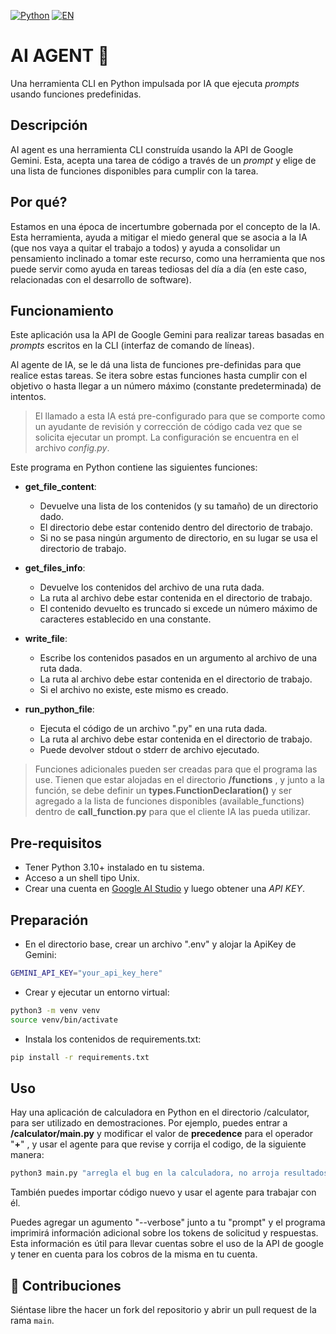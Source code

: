 [![Python](https://img.shields.io/badge/code-Python-green?logo=python)](README.md)
[![EN](https://img.shields.io/badge/lang-ES-red?logo=translate)](README.md)

# AI AGENT 🤖


Una herramienta CLI en Python impulsada por IA que ejecuta _prompts_ usando funciones predefinidas.

## Descripción 

AI agent es una herramienta CLI construída usando la API de Google Gemini.
Esta, acepta una tarea de código a través de un _prompt_ y elige
de una lista de funciones disponibles para cumplir con la tarea.


## Por qué?

Estamos en una época de incertumbre gobernada por el concepto de la IA. Esta herramienta, ayuda a mitigar el miedo general que se asocia a la IA (que nos vaya a quitar el trabajo a todos) y ayuda a consolidar un pensamiento inclinado a tomar este recurso, como una herramienta que nos puede servir como ayuda en tareas tediosas del día a día (en este caso, relacionadas con el desarrollo de software).

## Funcionamiento

Este aplicación usa la API de Google Gemini para realizar tareas basadas en _prompts_ escritos en la CLI (interfaz de comando de líneas).

Al agente de IA, se le dá una lista de funciones pre-definidas para que realice estas tareas.
Se itera sobre estas funciones hasta cumplir con el objetivo o 
hasta llegar a un número máximo (constante predeterminada) de intentos.

> El llamado a esta IA está pre-configurado para que se comporte como un ayudante de revisión y corrección de código cada vez que se solicita ejecutar un prompt. La configuración se encuentra en el archivo _config.py_.


Este programa en Python contiene las siguientes funciones:

- __get_file_content__:
    - Devuelve una lista de los contenidos (y su tamaño) de un directorio dado.
    - El directorio debe estar contenido dentro del directorio de trabajo.
    - Si no se pasa ningún argumento de directorio, en su lugar se usa el directorio de trabajo.

- __get_files_info__:
    - Devuelve los contenidos del archivo de una ruta dada.
    - La ruta al archivo debe estar contenida en el directorio de trabajo.
    - El contenido devuelto es truncado si excede un número máximo de caracteres establecido en una constante.

- __write_file__:
    - Escribe los contenidos pasados en un argumento al archivo de una ruta dada.
    - La ruta al archivo debe estar contenida en el directorio de trabajo.
    - Si el archivo no existe, este mismo es creado.

- __run_python_file__:
    - Ejecuta el código de un archivo ".py" en una ruta dada.
    - La ruta al archivo debe estar contenida en el directorio de trabajo.
    - Puede devolver stdout o stderr de archivo ejecutado.


> Funciones adicionales pueden ser creadas para que el programa las use. Tienen que estar alojadas en el directorio **/functions** , y junto a la función, se debe definir un **types.FunctionDeclaration()** y ser agregado a la lista de funciones disponibles (available_functions) dentro de **call_function.py** para que el cliente IA las pueda utilizar. 

## Pre-requisitos

- Tener Python 3.10+ instalado en tu sistema.
- Acceso a un shell tipo Unix.
- Crear una cuenta en [Google AI Studio](https://aistudio.google.com/) y luego obtener una *API KEY*.

## Preparación

- En el directorio base, crear un archivo ".env" y alojar la ApiKey de Gemini:
```bash
GEMINI_API_KEY="your_api_key_here"
```

- Crear y ejecutar un entorno virtual:
```bash
python3 -m venv venv
source venv/bin/activate
```

- Instala los contenidos de requirements.txt:
```bash
pip install -r requirements.txt
```

## Uso

Hay una aplicación de calculadora en Python en el directorio /calculator, para ser utilizado en demostraciones. Por ejemplo, puedes entrar a **/calculator/main.py** y modificar el valor de **precedence** para el operador "**+**" , y usar el agente para que revise y corrija el codigo, de la siguiente manera:

```bash
python3 main.py "arregla el bug en la calculadora, no arroja resultados precisos en la operación de 'sum'"
```

También puedes importar código nuevo y usar el agente para trabajar con él.

Puedes agregar un agumento "--verbose" junto a tu "prompt" y el programa imprimirá información adicional sobre los tokens de solicitud y respuestas. Esta información es útil para llevar cuentas sobre el uso de la API de google y tener en cuenta para los cobros de la misma en tu cuenta.


## 🤝 Contribuciones

Siéntase libre the hacer un fork del repositorio y abrir un pull request de la rama `main`. 
